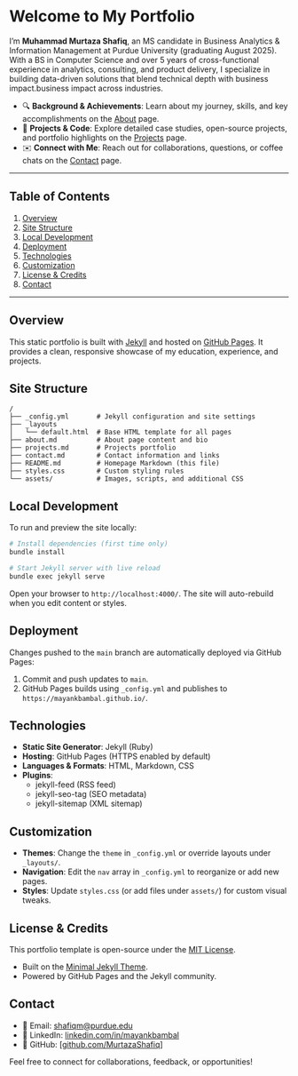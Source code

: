 # Welcome to My Portfolio

I’m **Muhammad Murtaza Shafiq**, an MS candidate in Business Analytics & Information Management at Purdue University (graduating August 2025). With a BS in Computer Science and over 5 years of cross-functional experience in analytics, consulting, and product delivery, I specialize in building data-driven solutions that blend technical depth with business impact.business impact across industries.

- 🔍 **Background & Achievements**: Learn about my journey, skills, and key accomplishments on the [About](/about/) page.
- 📂 **Projects & Code**: Explore detailed case studies, open-source projects, and portfolio highlights on the [Projects](/projects/) page.
- ✉️ **Connect with Me**: Reach out for collaborations, questions, or coffee chats on the [Contact](/contact/) page.

---

## Table of Contents

1. [Overview](#overview)
2. [Site Structure](#site-structure)
3. [Local Development](#local-development)
4. [Deployment](#deployment)
5. [Technologies](#technologies)
6. [Customization](#customization)
7. [License & Credits](#license--credits)
8. [Contact](#contact)

---

## Overview

This static portfolio is built with [Jekyll](https://jekyllrb.com/) and hosted on [GitHub Pages](https://pages.github.com/). It provides a clean, responsive showcase of my education, experience, and projects.

## Site Structure

```
/
├── _config.yml       # Jekyll configuration and site settings
├── _layouts
│   └── default.html  # Base HTML template for all pages
├── about.md          # About page content and bio
├── projects.md       # Projects portfolio
├── contact.md        # Contact information and links
├── README.md         # Homepage Markdown (this file)
├── styles.css        # Custom styling rules
└── assets/           # Images, scripts, and additional CSS
```

## Local Development

To run and preview the site locally:

```bash
# Install dependencies (first time only)
bundle install

# Start Jekyll server with live reload
bundle exec jekyll serve
```

Open your browser to `http://localhost:4000/`. The site will auto-rebuild when you edit content or styles.

## Deployment

Changes pushed to the `main` branch are automatically deployed via GitHub Pages:

1. Commit and push updates to `main`.
2. GitHub Pages builds using `_config.yml` and publishes to `https://mayankbambal.github.io/`.

## Technologies

- **Static Site Generator**: Jekyll (Ruby)
- **Hosting**: GitHub Pages (HTTPS enabled by default)
- **Languages & Formats**: HTML, Markdown, CSS
- **Plugins**:
  - jekyll-feed (RSS feed)
  - jekyll-seo-tag (SEO metadata)
  - jekyll-sitemap (XML sitemap)

## Customization

- **Themes**: Change the `theme` in `_config.yml` or override layouts under `_layouts/`.
- **Navigation**: Edit the `nav` array in `_config.yml` to reorganize or add new pages.
- **Styles**: Update `styles.css` (or add files under `assets/`) for custom visual tweaks.

## License & Credits

This portfolio template is open-source under the [MIT License](LICENSE).

- Built on the [Minimal Jekyll Theme](https://github.com/pages-themes/minimal).
- Powered by GitHub Pages and the Jekyll community.

## Contact

- 📧 Email: [shafiqm@purdue.edu](mailto:shafiqm@purdue.edu)
- 🔗 LinkedIn: [linkedin.com/in/mayankbambal](https://www.linkedin.com/in/muhammad-murtaza-shafiq/)
- 🐙 GitHub: [[github.com/MurtazaShafiq](https://github.com/MurtazaShafiq/)]

Feel free to connect for collaborations, feedback, or opportunities!
